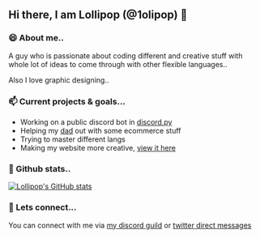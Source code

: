 ## Hi there, I am Lollipop (@1olipop) 👋

### 😄 About me..

A guy who is passionate about coding different and creative stuff with whole lot of ideas to come through with other flexible languages..

Also I love graphic designing..

### 📫 Current projects & goals...

- Working on a public discord bot in [discord.py](https://discordpy.readthedocs.io)
- Helping my [dad](https://github.com/mdarif) out with some ecommerce stuff
- Trying to master different langs
- Making my website more creative, [view it here](https://1olipop.ml)

### 🌱 Github stats..

[![Lollipop's GitHub stats](https://github-readme-stats.vercel.app/api?username=1olipop&show_icons=true)](https://github.com/1olipop/github-readme-stats)

### 💬 Lets connect...

You can connect with me via [my discord guild](https://discord.gg/UkUbftJqcN) or [twitter direct messages](https://twitter.com/1olipop)

<!--
**1olipop/1olipop** is a ✨ _special_ ✨ repository because its `README.md` (this file) appears on your GitHub profile.

Here are some ideas to get you started:

- 🔭 I’m currently working on ...
- 🌱 I’m currently learning ...
- 👯 I’m looking to collaborate on ...
- 🤔 I’m looking for help with ...
- 💬 Ask me about ...
- 📫 How to reach me: ...
- 😄 Pronouns: ...
- ⚡ Fun fact: ...
-->
